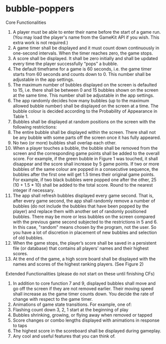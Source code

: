 # bubble-poppers

Core Functionalities
1. A player must be able to enter their name before the start of a game run. (You may load
the player's name from the GameKit API if you wish. This extra work is not required.)
2. A game timer shall be displayed and it must count down continuously in one-second
intervals. When the timer reaches zero, the game stops.
3. A score shall be displayed. It shall be zero initially and shall be updated every time the
player successfully “pops” a bubble.
4. The default timeframe for a game is 60 seconds, i.e. the game timer starts from 60
seconds and counts down to 0. This number shall be adjustable in the app settings.
5. The maximum number of bubbles displayed on the screen is defaulted to 15, i.e. there
shall be between 0 and 15 bubbles shown on the screen at the same time. This number
shall be adjustable in the app settings.
6. The app randomly decides how many bubbles (up to the maximum allowed bubble
number) shall be displayed on the screen at a time. The bubble colour is decided according
to the Probability of Appearance in Table 1.
7. Bubbles shall be displayed at random positions on the screen with the following
restrictions:
1. The entire bubble shall be displayed within the screen. There shall not be any bubble
with some parts off the screen once it has fully appeared.
2. No two (or more) bubbles shall overlap each other.
8. When a player touches a bubble, the bubble shall be removed from the screen and the
corresponding game points shall be added to the overall score. For example, if the green
bubble in Figure 1 was touched, it shall disappear and the score shall increase by 5 game
points. If two or more bubbles of the same colour are popped in a consecutive sequence,
the bubbles after the first one will get 1.5 times their original game points. For example, if
two black bubbles were popped one after the other, 25 (10 + 1.5 * 10) shall be added to
the total score. Round to the nearest integer if necessary.
9. The app shall refresh bubbles displayed every game second. That is, after every game
second, the app shall randomly remove a number of bubbles (do not include the bubbles
that have been popped by the player) and replace them with another set of randomly
positioned bubbles. There may be more or less bubbles on the screen compared with the
previous game second subjected to the restrictions in 5 and 6. In this case, "random"
means chosen by the program, not the user. So you have a lot of discretion in
placement of new bubbles and selection of old bubbles.
10. When the game stops, the player’s score shall be saved in a persistent file (or database)
that contains all players’ names and their highest scores.
11. At the end of the game, a high score board shall be displayed with the names and scores
of the highest ranking players. (See Figure 2)

Extended Functionalities (please do not start on these until finishing CFs)
1. In addition to core function 7 and 9, displayed bubbles shall move and go off the screen if
they are not removed earlier. Their moving speed shall increase as the game timer counts
down. You decide the rate of change with respect to the game timer.
2. Animations of game state transitions. For example, one of:
1. Flashing count down 3, 2, 1 start at the beginning of play
2. Bubbles shrinking, growing, or flying away when removed or tapped
3. Score changes or combo lengths displayed with animations in response to taps
3. The highest score in the scoreboard shall be displayed during gameplay.
4. Any cool and useful features that you can think of.
